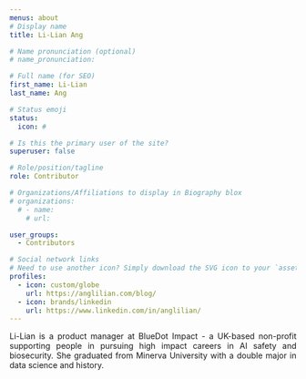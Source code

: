 ```yaml
---
menus: about
# Display name
title: Li-Lian Ang

# Name pronunciation (optional)
# name_pronunciation: 

# Full name (for SEO)
first_name: Li-Lian
last_name: Ang

# Status emoji
status: 
  icon: #

# Is this the primary user of the site?
superuser: false

# Role/position/tagline
role: Contributor

# Organizations/Affiliations to display in Biography blox
# organizations:
  # - name: 
    # url: 

user_groups:
  - Contributors

# Social network links
# Need to use another icon? Simply download the SVG icon to your `assets/media/icons/` folder.
profiles:
  - icon: custom/globe
    url: https://anglilian.com/blog/
  - icon: brands/linkedin
    url: https://www.linkedin.com/in/anglilian/
---
```


<div style="text-align: justify">Li-Lian is a product manager at BlueDot Impact - a UK-based non-profit supporting people in pursuing high impact careers in AI safety and biosecurity. She graduated from Minerva University with a double major in data science and history.</div>